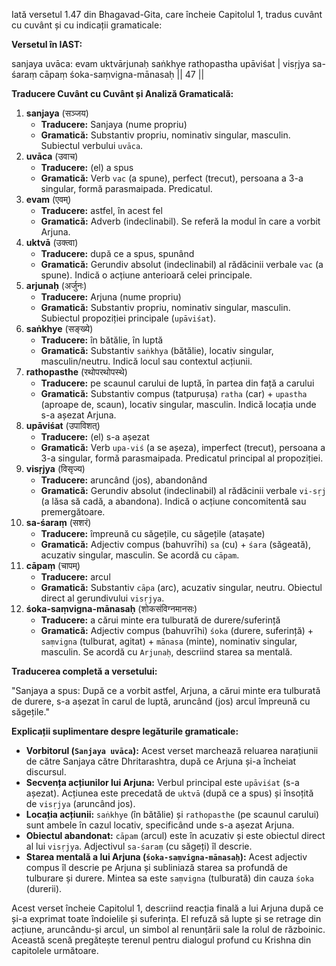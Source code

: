 Iată versetul 1.47 din Bhagavad-Gita, care încheie Capitolul 1, tradus cuvânt cu cuvânt și cu indicații gramaticale:

**Versetul în IAST:**

sanjaya uvāca:
evam uktvārjunaḥ saṅkhye rathopastha upāviśat |
visṛjya sa-śaraṃ cāpaṃ śoka-saṃvigna-mānasaḥ || 47 ||

**Traducere Cuvânt cu Cuvânt și Analiză Gramaticală:**

1. **sanjaya** (सञ्जय)
   * **Traducere:** Sanjaya (nume propriu)
   * **Gramatică:** Substantiv propriu, nominativ singular, masculin. Subiectul verbului `uvāca`.
2. **uvāca** (उवाच)
   * **Traducere:** (el) a spus
   * **Gramatică:** Verb `vac` (a spune), perfect (trecut), persoana a 3-a singular, formă parasmaipada. Predicatul.
3. **evam** (एवम्)
   * **Traducere:** astfel, în acest fel
   * **Gramatică:** Adverb (indeclinabil). Se referă la modul în care a vorbit Arjuna.
4. **uktvā** (उक्त्वा)
   * **Traducere:** după ce a spus, spunând
   * **Gramatică:** Gerundiv absolut (indeclinabil) al rădăcinii verbale `vac` (a spune). Indică o acțiune anterioară celei principale.
5. **arjunaḥ** (अर्जुनः)
   * **Traducere:** Arjuna (nume propriu)
   * **Gramatică:** Substantiv propriu, nominativ singular, masculin. Subiectul propoziției principale (`upāviśat`).
6. **saṅkhye** (सङ्ख्ये)
   * **Traducere:** în bătălie, în luptă
   * **Gramatică:** Substantiv `saṅkhya` (bătălie), locativ singular, masculin/neutru. Indică locul sau contextul acțiunii.
7. **rathopasthe** (रथोपरथोपस्थे)
   * **Traducere:** pe scaunul carului de luptă, în partea din față a carului
   * **Gramatică:** Substantiv compus (tatpuruṣa) `ratha` (car) + `upastha` (aproape de, scaun), locativ singular, masculin. Indică locația unde s-a așezat Arjuna.
8. **upāviśat** (उपाविशत्)
   * **Traducere:** (el) s-a așezat
   * **Gramatică:** Verb `upa-viś` (a se așeza), imperfect (trecut), persoana a 3-a singular, formă parasmaipada. Predicatul principal al propoziției.
9. **visṛjya** (विसृज्य)
   * **Traducere:** aruncând (jos), abandonând
   * **Gramatică:** Gerundiv absolut (indeclinabil) al rădăcinii verbale `vi-sṛj` (a lăsa să cadă, a abandona). Indică o acțiune concomitentă sau premergătoare.
10. **sa-śaraṃ** (सशरं)
    * **Traducere:** împreună cu săgețile, cu săgețile (atașate)
    * **Gramatică:** Adjectiv compus (bahuvrīhi) `sa` (cu) + `śara` (săgeată), acuzativ singular, masculin. Se acordă cu `cāpam`.
11. **cāpaṃ** (चापम्)
    * **Traducere:** arcul
    * **Gramatică:** Substantiv `cāpa` (arc), acuzativ singular, neutru. Obiectul direct al gerundivului `visṛjya`.
12. **śoka-saṃvigna-mānasaḥ** (शोकसंविग्नमानसः)
    * **Traducere:** a cărui minte era tulburată de durere/suferință
    * **Gramatică:** Adjectiv compus (bahuvrīhi) `śoka` (durere, suferință) + `saṃvigna` (tulburat, agitat) + `mānasa` (minte), nominativ singular, masculin. Se acordă cu `Arjunaḥ`, descriind starea sa mentală.

**Traducerea completă a versetului:**

"Sanjaya a spus: După ce a vorbit astfel, Arjuna, a cărui minte era tulburată de durere, s-a așezat în carul de luptă, aruncând (jos) arcul împreună cu săgețile."

**Explicații suplimentare despre legăturile gramaticale:**

* **Vorbitorul (`Sanjaya uvāca`):** Acest verset marchează reluarea narațiunii de către Sanjaya către Dhritarashtra, după ce Arjuna și-a încheiat discursul.
* **Secvența acțiunilor lui Arjuna:** Verbul principal este `upāviśat` (s-a așezat). Acțiunea este precedată de `uktvā` (după ce a spus) și însoțită de `visṛjya` (aruncând jos).
* **Locația acțiunii:** `saṅkhye` (în bătălie) și `rathopasthe` (pe scaunul carului) sunt ambele în cazul locativ, specificând unde s-a așezat Arjuna.
* **Obiectul abandonat:** `cāpam` (arcul) este în acuzativ și este obiectul direct al lui `visṛjya`. Adjectivul `sa-śaraṃ` (cu săgeți) îl descrie.
* **Starea mentală a lui Arjuna (`śoka-saṃvigna-mānasaḥ`):** Acest adjectiv compus îl descrie pe Arjuna și subliniază starea sa profundă de tulburare și durere. Mintea sa este `saṃvigna` (tulburată) din cauza `śoka` (durerii).

Acest verset încheie Capitolul 1, descriind reacția finală a lui Arjuna după ce și-a exprimat toate îndoielile și suferința. El refuză să lupte și se retrage din acțiune, aruncându-și arcul, un simbol al renunțării sale la rolul de războinic. Această scenă pregătește terenul pentru dialogul profund cu Krishna din capitolele următoare.
